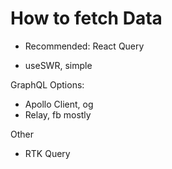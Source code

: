 # How to fetch Data 

- Recommended: React Query

- useSWR, simple

GraphQL Options:

- Apollo Client, og 
- Relay, fb mostly

Other

- RTK Query